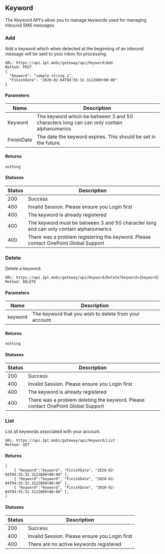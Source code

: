 ## Keyword
The Keyword API's allow you to manage keywords used for managing inbound SMS messages.

### Add
Add a keyword which when detected at the beginning of an inbound message will be sent to your inbox for processing.
```
URL: https://api.1pt.mobi/gateway/api/Keyword/Add
Method: POST
{
  "Keyword": "sample string 1",
  "FinishDate": "2020-02-04T04:55:32.3122889+00:00"
}
```
#### Parameters

Name | Description
---- | -----------
Keyword | The keyword which be between 3 and 50 characters long can can only contain alphanumerics
FinishDate | The date the keyword expires. This should be set in the future.

#### Returns
```
nothing
```
#### Statuses

Status | Description
------ | -----------
200 | Success
400 | Invalid Session. Please ensure you Login first
400 | The keyword is already registered
400 | The keyword must be between 3 and 50 character long and can only contain alphanumerics
400 | There was a problem registering the keyword. Please contact OnePoint Global Support

### Delete
Delete a keyword.
```
URL: https://api.1pt.mobi/gateway/api/Keyword/Delete?keyword={keyword}
Method: DELETE
```
#### Parameters

Name | Description
---- | -----------
keyword | The keyword that you wish to delete from your account

#### Returns
```
nothing
```
#### Statuses

Status | Description
------ | -----------
200 | Success
400 | Invalid Session. Please ensure you Login first
400 | The keyword is already registered
400 | There was a problem deleting the keyword. Please contact OnePoint Global Support

### List
List all keywords associated with your account.
```
URL: https://api.1pt.mobi/gateway/api/Keyword/List
Method: GET
```
#### Returns
```
[
    { "Keyword":"keyword", "FinishDate", "2020-02-04T04:55:32.3122889+00:00" },
    { "Keyword":"keyword", "FinishDate", "2020-02-04T04:55:32.3122889+00:00" },
    { "Keyword":"keyword", "FinishDate", "2020-02-04T04:55:32.3122889+00:00" },
]
```
#### Statuses

Status | Description
------ | -----------
200 | Success
400 | Invalid Session. Please ensure you Login first
400 | There are no active keywords registered


